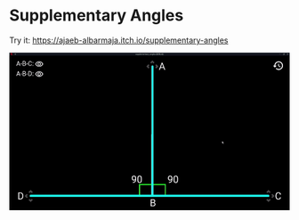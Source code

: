 # Supplementary Angles
Try it: https://ajaeb-albarmaja.itch.io/supplementary-angles

![gif](resources/supplementary-angles.gif)
